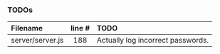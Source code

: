 ### TODOs
| Filename | line # | TODO
|:------|:------:|:------
| server/server.js | 188 | Actually log incorrect passwords.